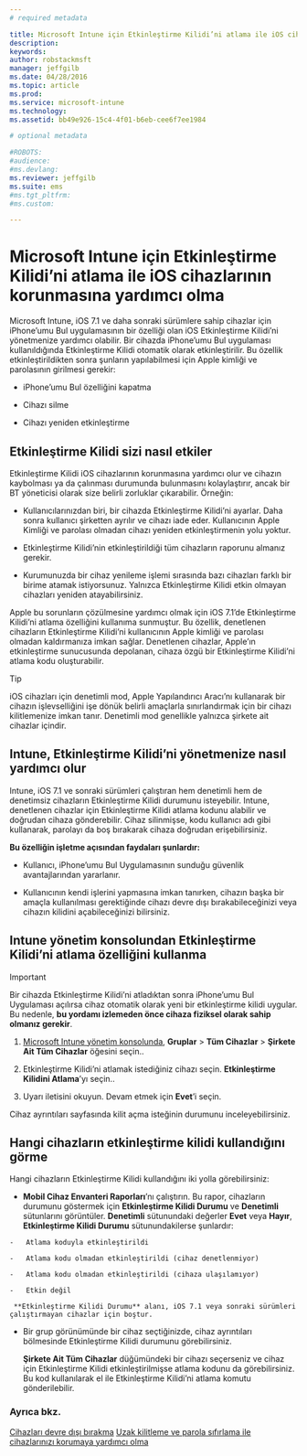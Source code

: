 ```yaml
---
# required metadata

title: Microsoft Intune için Etkinleştirme Kilidi’ni atlama ile iOS cihazlarının korunmasına yardımcı olma | Microsoft Intune
description:
keywords:
author: robstackmsft
manager: jeffgilb
ms.date: 04/28/2016
ms.topic: article
ms.prod:
ms.service: microsoft-intune
ms.technology:
ms.assetid: bb49e926-15c4-4f01-b6eb-cee6f7ee1984

# optional metadata

#ROBOTS:
#audience:
#ms.devlang:
ms.reviewer: jeffgilb
ms.suite: ems
#ms.tgt_pltfrm:
#ms.custom:

---
```


# Microsoft Intune için Etkinleştirme Kilidi’ni atlama ile iOS cihazlarının korunmasına yardımcı olma
Microsoft Intune, iOS 7.1 ve daha sonraki sürümlere sahip cihazlar için iPhone’umu Bul uygulamasının bir özelliği olan iOS Etkinleştirme Kilidi’ni yönetmenize yardımcı olabilir. Bir cihazda iPhone’umu Bul uygulaması kullanıldığında Etkinleştirme Kilidi otomatik olarak etkinleştirilir. Bu özellik etkinleştirildikten sonra şunların yapılabilmesi için Apple kimliği ve parolasının girilmesi gerekir:

-   iPhone’umu Bul özelliğini kapatma

-   Cihazı silme

-   Cihazı yeniden etkinleştirme

## Etkinleştirme Kilidi sizi nasıl etkiler
Etkinleştirme Kilidi iOS cihazlarının korunmasına yardımcı olur ve cihazın kaybolması ya da çalınması durumunda bulunmasını kolaylaştırır, ancak bir BT yöneticisi olarak size belirli zorluklar çıkarabilir. Örneğin:

-   Kullanıcılarınızdan biri, bir cihazda Etkinleştirme Kilidi’ni ayarlar. Daha sonra kullanıcı şirketten ayrılır ve cihazı iade eder. Kullanıcının Apple Kimliği ve parolası olmadan cihazı yeniden etkinleştirmenin yolu yoktur.

-   Etkinleştirme Kilidi’nin etkinleştirildiği tüm cihazların raporunu almanız gerekir.

-   Kurumunuzda bir cihaz yenileme işlemi sırasında bazı cihazları farklı bir birime atamak istiyorsunuz. Yalnızca Etkinleştirme Kilidi etkin olmayan cihazları yeniden atayabilirsiniz.

Apple bu sorunların çözülmesine yardımcı olmak için iOS 7.1’de Etkinleştirme Kilidi’ni atlama özelliğini kullanıma sunmuştur. Bu özellik, denetlenen cihazların Etkinleştirme Kilidi’ni kullanıcının Apple kimliği ve parolası olmadan kaldırmanıza imkan sağlar. Denetlenen cihazlar, Apple’ın etkinleştirme sunucusunda depolanan, cihaza özgü bir Etkinleştirme Kilidi’ni atlama kodu oluşturabilir.

> [!TIP]
> iOS cihazları için denetimli mod, Apple Yapılandırıcı Aracı’nı kullanarak bir cihazın işlevselliğini işe dönük belirli amaçlarla sınırlandırmak için bir cihazı kilitlemenize imkan tanır. Denetimli mod genellikle yalnızca şirkete ait cihazlar içindir.

## Intune, Etkinleştirme Kilidi’ni yönetmenize nasıl yardımcı olur
Intune, iOS 7.1 ve sonraki sürümleri çalıştıran hem denetimli hem de denetimsiz cihazların Etkinleştirme Kilidi durumunu isteyebilir. Intune, denetlenen cihazlar için Etkinleştirme Kilidi atlama kodunu alabilir ve doğrudan cihaza gönderebilir. Cihaz silinmişse, kodu kullanıcı adı gibi kullanarak, parolayı da boş bırakarak cihaza doğrudan erişebilirsiniz.

**Bu özelliğin işletme açısından faydaları şunlardır:**

-   Kullanıcı, iPhone’umu Bul Uygulamasının sunduğu güvenlik avantajlarından yararlanır.

-   Kullanıcının kendi işlerini yapmasına imkan tanırken, cihazın başka bir amaçla kullanılması gerektiğinde cihazı devre dışı bırakabileceğinizi veya cihazın kilidini açabileceğinizi bilirsiniz.

## Intune yönetim konsolundan Etkinleştirme Kilidi’ni atlama özelliğini kullanma
> [!IMPORTANT]
> Bir cihazda Etkinleştirme Kilidi’ni atladıktan sonra iPhone’umu Bul Uygulaması açılırsa cihaz otomatik olarak yeni bir etkinleştirme kilidi uygular. Bu nedenle, **bu yordamı izlemeden önce cihaza fiziksel olarak sahip olmanız gerekir**.

1.  [Microsoft Intune yönetim konsolunda](https://manage.microsoft.com), **Gruplar** &gt; **Tüm Cihazlar** &gt; **Şirkete Ait Tüm Cihazlar** öğesini seçin..

2.  Etkinleştirme Kilidi’ni atlamak istediğiniz cihazı seçin. **Etkinleştirme Kilidini Atlama**’yı seçin..

3.  Uyarı iletisini okuyun. Devam etmek için **Evet**’i seçin.

Cihaz ayrıntıları sayfasında kilit açma isteğinin durumunu inceleyebilirsiniz.

## Hangi cihazların etkinleştirme kilidi kullandığını görme
Hangi cihazların Etkinleştirme Kilidi kullandığını iki yolla görebilirsiniz:

-    **Mobil Cihaz Envanteri Raporları**’nı çalıştırın. Bu rapor, cihazların durumunu göstermek için **Etkinleştirme Kilidi Durumu** ve **Denetimli** sütunlarını görüntüler.  **Denetimli** sütunundaki değerler **Evet** veya **Hayır**, **Etkinleştirme Kilidi Durumu** sütunundakilerse şunlardır:

    -   Atlama koduyla etkinleştirildi

    -   Atlama kodu olmadan etkinleştirildi (cihaz denetlenmiyor)

    -   Atlama kodu olmadan etkinleştirildi (cihaza ulaşılamıyor)

    -   Etkin değil

     **Etkinleştirme Kilidi Durumu** alanı, iOS 7.1 veya sonraki sürümleri çalıştırmayan cihazlar için boştur.

-   Bir grup görünümünde bir cihaz seçtiğinizde, cihaz ayrıntıları bölmesinde Etkinleştirme Kilidi durumunu görebilirsiniz.

    **Şirkete Ait Tüm Cihazlar** düğümündeki bir cihazı seçerseniz ve cihaz için Etkinleştirme Kilidi etkinleştirilmişse atlama kodunu da görebilirsiniz. Bu kod kullanılarak el ile Etkinleştirme Kilidi’ni atlama komutu gönderilebilir.

### Ayrıca bkz.
[Cihazları devre dışı bırakma](retire-devices-from-microsoft-intune-management.md)
[Uzak kilitleme ve parola sıfırlama ile cihazlarınızı korumaya yardımcı olma](use-remote-lock-and-passcode-reset-in-microsoft-intune.md)


<!--HONumber=May16_HO1-->


